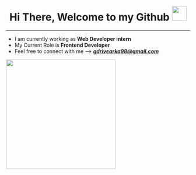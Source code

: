  
<div id="header" align="center">
  <h1> Hi There, Welcome to my Github 
    <img src="https://camo.githubusercontent.com/e8e7b06ecf583bc040eb60e44eb5b8e0ecc5421320a92929ce21522dbc34c891/68747470733a2f2f6d656469612e67697068792e636f6d2f6d656469612f6876524a434c467a6361737252346961377a2f67697068792e676966" width="40"/> 
  </h1>
  
  <hr/>
</div>
<ul dir="auto">
  <li>I am currently working as <strong>Web Developer intern</strong></li>
  <li>My Current Role is <strong>Frontend Developer</strong> </li>
  <li>Feel free to connect with me -->  <em><a href="mailto:gdrivearka98@gmail.com"><strong>gdrivearka98@gmail.com</strong></a></em></li>
</ul>
<div align="center">
  
</div>


<img src="https://media.giphy.com/media/WTjXuYA2y4o3UZly3W/giphy.gif" width="300"/>
